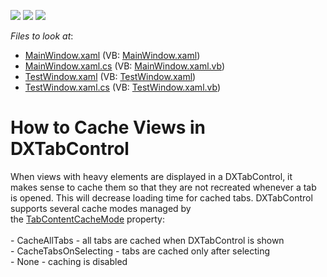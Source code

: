 <!-- default badges list -->
![](https://img.shields.io/endpoint?url=https://codecentral.devexpress.com/api/v1/VersionRange/128641823/14.2.4%2B)
[![](https://img.shields.io/badge/Open_in_DevExpress_Support_Center-FF7200?style=flat-square&logo=DevExpress&logoColor=white)](https://supportcenter.devexpress.com/ticket/details/T328343)
[![](https://img.shields.io/badge/📖_How_to_use_DevExpress_Examples-e9f6fc?style=flat-square)](https://docs.devexpress.com/GeneralInformation/403183)
<!-- default badges end -->
<!-- default file list -->
*Files to look at*:

* [MainWindow.xaml](./CS/DXTabControlExample/MainWindow.xaml) (VB: [MainWindow.xaml](./VB/DXTabControlExample/MainWindow.xaml))
* [MainWindow.xaml.cs](./CS/DXTabControlExample/MainWindow.xaml.cs) (VB: [MainWindow.xaml.vb](./VB/DXTabControlExample/MainWindow.xaml.vb))
* [TestWindow.xaml](./CS/DXTabControlExample/TestWindow.xaml) (VB: [TestWindow.xaml](./VB/DXTabControlExample/TestWindow.xaml))
* [TestWindow.xaml.cs](./CS/DXTabControlExample/TestWindow.xaml.cs) (VB: [TestWindow.xaml.vb](./VB/DXTabControlExample/TestWindow.xaml.vb))
<!-- default file list end -->
# How to Cache Views in DXTabControl


<p>When views with heavy elements are displayed in a DXTabControl, it makes sense to cache them so that they are not recreated whenever a tab is opened. This will decrease loading time for cached tabs. DXTabControl supports several cache modes managed by the <a href="https://documentation.devexpress.com/#WPF/DevExpressXpfCoreDXTabControl_TabContentCacheModetopic">TabContentCacheMode</a> property:<br><br>- CacheAllTabs - all tabs are cached when DXTabControl is shown<br>- CacheTabsOnSelecting - tabs are cached only after selecting<br>- None - caching is disabled</p>

<br/>


